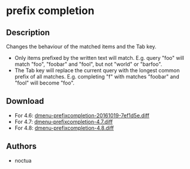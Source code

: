 prefix completion
=================

Description
-----------
Changes the behaviour of the matched items and the Tab key.

* Only items prefixed by the written text will match. E.g. query "foo" will
  match "foo", "foobar" and "fool", but not "world" or "barfoo".
* The Tab key will replace the current query with the longest common prefix of
  all matches. E.g. completing "f" with matches "foobar" and "fool" will become
  "foo".

Download
--------
* For 4.6: [dmenu-prefixcompletion-20161019-7ef1d5e.diff](dmenu-prefixcompletion-20161019-7ef1d5e.diff)
* For 4.7: [dmenu-prefixcompletion-4.7.diff](dmenu-prefixcompletion-4.7.diff)
* For 4.8: [dmenu-prefixcompletion-4.8.diff](dmenu-prefixcompletion-4.7.diff)

Authors
-------

* noctua


